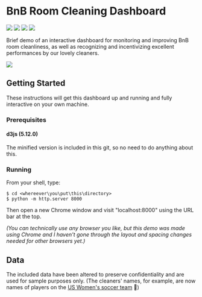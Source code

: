 # BnB Room Cleaning Dashboard
<img src="https://img.shields.io/badge/browser-chrome-blue" /> <img src="https://img.shields.io/badge/d3js-5.12.0-blue" /> <img src="https://img.shields.io/badge/maintained%3F-no-red" /> <img src="https://img.shields.io/github/issues/OliviaLynn/BnB-Room-Cleaning-Dashboard" /> 

Brief demo of an interactive dashboard for monitoring and improving BnB room cleanliness, as well as recognizing and incentivizing excellent performances by our lovely cleaners.

<img src="https://i.imgur.com/GjfV0CX.png" />

## Getting Started

These instructions will get this dashboard up and running and fully interactive on your own machine.

### Prerequisites

#### d3js (5.12.0)
The minified version is included in this git, so no need to do anything about this.

### Running
From your shell, type:
```shell
$ cd <whereever\you\put\this\directory>
$ python -m http.server 8000
```
Then open a new Chrome window and visit "localhost:8000" using the URL bar at the top. 

*(You can technically use any browser you like, but this demo was made using Chrome and I haven't gone through the layout and spacing changes needed for other browsers yet.)*

## Data

The included data have been altered to preserve confidentiality and are used for sample purposes only. (The cleaners' names, for example, are now names of players on the [US Women's soccer team](https://en.wikipedia.org/wiki/United_States_women%27s_national_soccer_team) :runner:)
